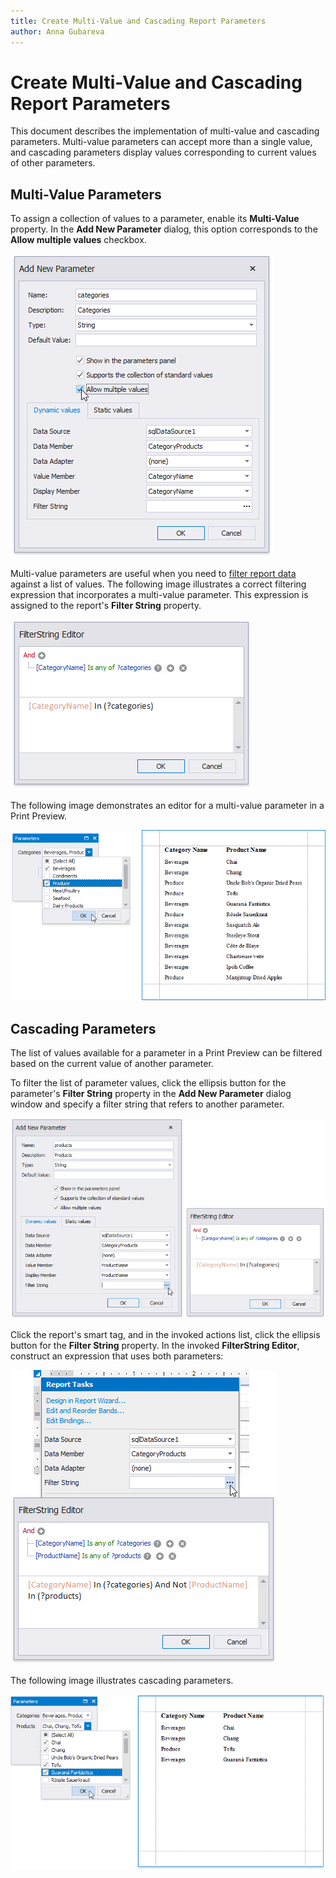 ```yaml
---
title: Create Multi-Value and Cascading Report Parameters
author: Anna Gubareva
---
```

# Create Multi-Value and Cascading Report Parameters

This document describes the implementation of multi-value and cascading parameters. Multi-value parameters can accept more than a single value, and cascading parameters display values corresponding to current values of other parameters.

## <a name="multivalue"></a>Multi-Value Parameters
To assign a collection of values to a parameter, enable its **Multi-Value** property. In the **Add New Parameter** dialog, this option corresponds to the **Allow multiple values** checkbox.

![](../../../../../images/eurd-win-parameters-create-multi-value-parameter.png)

Multi-value parameters are useful when you need to [filter report data](../filter-data/filter-data-at-the-report-level.md) against a list of values. The following image illustrates a correct filtering expression that incorporates a multi-value parameter. This expression is assigned to the report's **Filter String** property.

![](../../../../../images/eurd-win-parameters-filter-string-with-multi-value-parameter.png)

The following image demonstrates an editor for a multi-value parameter in a Print Preview.

![](../../../../../images/eurd-win-parameters-multi-value-parameter-result.png)

## <a name="cascading"></a>Cascading Parameters
The list of values available for a parameter in a Print Preview can be filtered based on the current value of another parameter.

To filter the list of parameter values, click the ellipsis button for the parameter's **Filter String** property in the **Add New Parameter** dialog window and specify a filter string that refers to another parameter.

![](../../../../../images/eurd-win-parameters-create-cascading-parameter.png)

Click the report's smart tag, and in the invoked actions list, click the ellipsis button for the **Filter String** property. In the invoked **FilterString Editor**, construct an expression that uses both parameters:

![](../../../../../images/eurd-win-parameters-filter-with-cascading-parameters.png)

The following image illustrates cascading parameters.

![](../../../../../images/eurd-win-parameters-cascading-result.png)